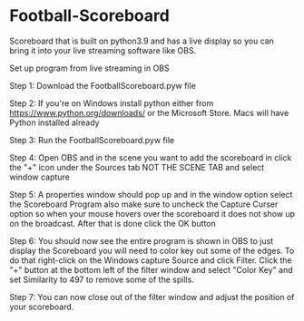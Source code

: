 # Football-Scoreboard
Scoreboard that is built on python3.9 and has a live display so you can bring it into your live streaming software like OBS.

Set up program from live streaming in OBS

Step 1: Download the FootballScoreboard.pyw file

Step 2: If you're on Windows install python either from https://www.python.org/downloads/ or the Microsoft Store. Macs will have Python installed already

Step 3: Run the FootballScoreboard.pyw file

Step 4: Open OBS and in the scene you want to add the scoreboard in click the "+" icon under the Sources tab NOT THE SCENE TAB and select window capture

Step 5: A properties window should pop up and in the window option select the Scoreboard Program also make sure to uncheck the Capture Curser option so when your mouse hovers over           the scoreboard it does not show up on the broadcast. After that is done click the OK button

Step 6: You should now see the entire program is shown in OBS to just display the Scoreboard you will need to color key out some of the edges. To do that right-click on the                Windows capture Source and click Filter. Click the "+" button at the bottom left of the filter window and select "Color Key" and set Similarity to 497 to remove some of            the spills.

Step 7: You can now close out of the filter window and adjust the position of your scoreboard.
